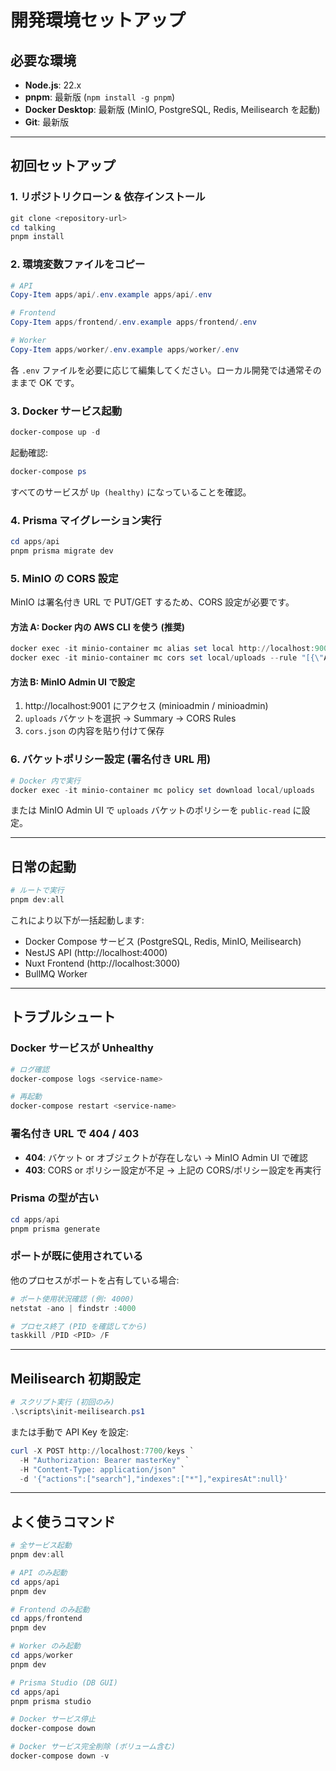 # 開発環境セットアップ

## 必要な環境

- **Node.js**: 22.x
- **pnpm**: 最新版 (`npm install -g pnpm`)
- **Docker Desktop**: 最新版 (MinIO, PostgreSQL, Redis, Meilisearch を起動)
- **Git**: 最新版

---

## 初回セットアップ

### 1. リポジトリクローン & 依存インストール

```powershell
git clone <repository-url>
cd talking
pnpm install
```

### 2. 環境変数ファイルをコピー

```powershell
# API
Copy-Item apps/api/.env.example apps/api/.env

# Frontend
Copy-Item apps/frontend/.env.example apps/frontend/.env

# Worker
Copy-Item apps/worker/.env.example apps/worker/.env
```

各 `.env` ファイルを必要に応じて編集してください。ローカル開発では通常そのままで OK です。

### 3. Docker サービス起動

```powershell
docker-compose up -d
```

起動確認:

```powershell
docker-compose ps
```

すべてのサービスが `Up (healthy)` になっていることを確認。

### 4. Prisma マイグレーション実行

```powershell
cd apps/api
pnpm prisma migrate dev
```

### 5. MinIO の CORS 設定

MinIO は署名付き URL で PUT/GET するため、CORS 設定が必要です。

#### 方法 A: Docker 内の AWS CLI を使う (推奨)

```powershell
docker exec -it minio-container mc alias set local http://localhost:9000 minioadmin minioadmin
docker exec -it minio-container mc cors set local/uploads --rule "[{\"AllowedOrigins\":[\"http://localhost:3000\"],\"AllowedMethods\":[\"GET\",\"PUT\",\"POST\",\"DELETE\"],\"AllowedHeaders\":[\"*\"],\"MaxAgeSeconds\":3000}]"
```

#### 方法 B: MinIO Admin UI で設定

1. http://localhost:9001 にアクセス (minioadmin / minioadmin)
2. `uploads` バケットを選択 → Summary → CORS Rules
3. `cors.json` の内容を貼り付けて保存

### 6. バケットポリシー設定 (署名付き URL 用)

```powershell
# Docker 内で実行
docker exec -it minio-container mc policy set download local/uploads
```

または MinIO Admin UI で `uploads` バケットのポリシーを `public-read` に設定。

---

## 日常の起動

```powershell
# ルートで実行
pnpm dev:all
```

これにより以下が一括起動します:
- Docker Compose サービス (PostgreSQL, Redis, MinIO, Meilisearch)
- NestJS API (http://localhost:4000)
- Nuxt Frontend (http://localhost:3000)
- BullMQ Worker

---

## トラブルシュート

### Docker サービスが Unhealthy

```powershell
# ログ確認
docker-compose logs <service-name>

# 再起動
docker-compose restart <service-name>
```

### 署名付き URL で 404 / 403

- **404**: バケット or オブジェクトが存在しない → MinIO Admin UI で確認
- **403**: CORS or ポリシー設定が不足 → 上記の CORS/ポリシー設定を再実行

### Prisma の型が古い

```powershell
cd apps/api
pnpm prisma generate
```

### ポートが既に使用されている

他のプロセスがポートを占有している場合:

```powershell
# ポート使用状況確認 (例: 4000)
netstat -ano | findstr :4000

# プロセス終了 (PID を確認してから)
taskkill /PID <PID> /F
```

---

## Meilisearch 初期設定

```powershell
# スクリプト実行 (初回のみ)
.\scripts\init-meilisearch.ps1
```

または手動で API Key を設定:

```powershell
curl -X POST http://localhost:7700/keys `
  -H "Authorization: Bearer masterKey" `
  -H "Content-Type: application/json" `
  -d '{"actions":["search"],"indexes":["*"],"expiresAt":null}'
```

---

## よく使うコマンド

```powershell
# 全サービス起動
pnpm dev:all

# API のみ起動
cd apps/api
pnpm dev

# Frontend のみ起動
cd apps/frontend
pnpm dev

# Worker のみ起動
cd apps/worker
pnpm dev

# Prisma Studio (DB GUI)
cd apps/api
pnpm prisma studio

# Docker サービス停止
docker-compose down

# Docker サービス完全削除 (ボリューム含む)
docker-compose down -v
```
